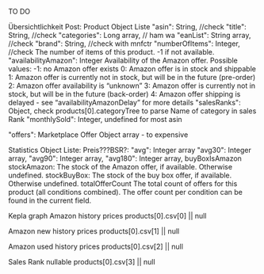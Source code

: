 TO DO

Übersichtlichkeit Post:
Product Object Liste
"asin": String,         //check
"title": String,        //check
"categories": Long array, // ham wa
"eanList": String array, //check
"brand": String, //check with mnfctr
"numberOfItems": Integer, //check
The number of items of this product. -1 if not available.
"availabilityAmazon": Integer 
Availability of the Amazon offer. Possible values:
-1: no Amazon offer exists
0: Amazon offer is in stock and shippable
1: Amazon offer is currently not in stock, but will be in the future (pre-order)
2: Amazon offer availability is “unknown”
3: Amazon offer is currently not in stock, but will be in the future (back-order)
4: Amazon offer shipping is delayed - see “availabilityAmazonDelay” for more details
"salesRanks": Object, check
products[0].categoryTree to parse Name of category in sales Rank
"monthlySold": Integer, undefined for most asin

"offers": Marketplace Offer Object array - to expensive

Statistics Object Liste:
Preis???BSR?:
"avg": Integer array
"avg30": Integer array,
"avg90": Integer array,
"avg180": Integer array,
buyBoxIsAmazon
stockAmazon: The stock of the Amazon offer, if available. Otherwise undefined.
stockBuyBox: The stock of the buy box offer, if available. Otherwise undefined.
totalOfferCount
The total count of offers for this product (all conditions combined). The offer count per condition can be found in the current field.

Kepla graph
Amazon history prices
products[0].csv[0] || null

Amazon new history prices
products[0].csv[1] || null

Amazon used history prices
products[0].csv[2] || null

Sales Rank nullable
products[0].csv[3] || null
